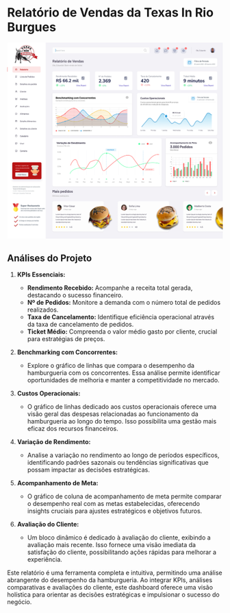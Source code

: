 # Relatório de Vendas da Texas In Rio Burgues

![Food Delivery Dashboard](https://github.com/Eduardoppereira/texas_in_burgues/blob/main/Food%20Delivery%20Dashboard.png)

## Análises do Projeto

1. **KPIs Essenciais:**
   - **Rendimento Recebido:** Acompanhe a receita total gerada, destacando o sucesso financeiro.
   - **Nº de Pedidos:** Monitore a demanda com o número total de pedidos realizados.
   - **Taxa de Cancelamento:** Identifique eficiência operacional através da taxa de cancelamento de pedidos.
   - **Ticket Médio:** Compreenda o valor médio gasto por cliente, crucial para estratégias de preços.

2. **Benchmarking com Concorrentes:**
   - Explore o gráfico de linhas que compara o desempenho da hamburgueria com os concorrentes. Essa análise permite identificar oportunidades de melhoria e manter a competitividade no mercado.

3. **Custos Operacionais:**
   - O gráfico de linhas dedicado aos custos operacionais oferece uma visão geral das despesas relacionadas ao funcionamento da hamburgueria ao longo do tempo. Isso possibilita uma gestão mais eficaz dos recursos financeiros.

4. **Variação de Rendimento:**
   - Analise a variação no rendimento ao longo de períodos específicos, identificando padrões sazonais ou tendências significativas que possam impactar as decisões estratégicas.

5. **Acompanhamento de Meta:**
   - O gráfico de coluna de acompanhamento de meta permite comparar o desempenho real com as metas estabelecidas, oferecendo insights cruciais para ajustes estratégicos e objetivos futuros.

6. **Avaliação do Cliente:**
   - Um bloco dinâmico é dedicado à avaliação do cliente, exibindo a avaliação mais recente. Isso fornece uma visão imediata da satisfação do cliente, possibilitando ações rápidas para melhorar a experiência.

Este relatório é uma ferramenta completa e intuitiva, permitindo uma análise abrangente do desempenho da hamburgueria. Ao integrar KPIs, análises comparativas e avaliações do cliente, este dashboard oferece uma visão holística para orientar as decisões estratégicas e impulsionar o sucesso do negócio.
